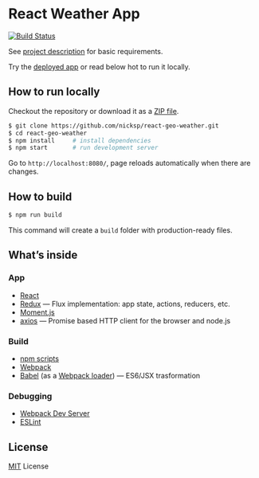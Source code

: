 # React Weather App

[![Build Status](https://travis-ci.org/nicksp/react-geo-weather.svg)](https://travis-ci.org/nicksp/react-geo-weather)

See [project description](https://gist.github.com/nicksp/4a9bddf75de12c37ab6d) for basic requirements.

Try the [deployed app](http://nicksp.github.io/react-geo-weather/) or read below hot to run it locally.

## How to run locally

Checkout the repository or download it as a [ZIP file](https://github.com/nicksp/react-geo-weather/archive/master.zip).

```sh
$ git clone https://github.com/nicksp/react-geo-weather.git
$ cd react-geo-weather
$ npm install     # install dependencies
$ npm start       # run development server
```

Go to `http://localhost:8080/`, page reloads automatically when there are changes.

## How to build

```sh
$ npm run build
```

This command will create a `build` folder with production-ready files.

## What’s inside

### App

- [React](http://facebook.github.io/react/)
- [Redux](https://github.com/reactjs/redux) — Flux implementation: app state, actions, reducers, etc.
- [Moment.js](http://momentjs.com/)
- [axios](https://github.com/mzabriskie/axios) — Promise based HTTP client for the browser and node.js

### Build

- [npm scripts](https://docs.npmjs.com/misc/scripts)
- [Webpack](http://webpack.github.io/)
- [Babel](http://babeljs.io/) (as a [Webpack loader](https://github.com/babel/babel-loader)) — ES6/JSX trasformation

### Debugging

- [Webpack Dev Server](https://webpack.github.io/docs/webpack-dev-server.html)
- [ESLint](http://eslint.org/)

## License

[MIT](http://opensource.org/licenses/MIT) License
